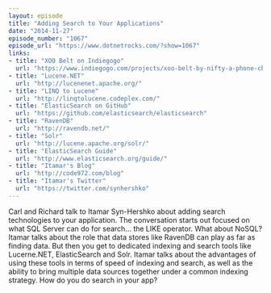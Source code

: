 ```yaml
---
layout: episode
title: "Adding Search to Your Applications"
date: "2014-11-27"
episode_number: "1067"
episode_url: "https://www.dotnetrocks.com/?show=1067"
links:
- title: "XOO Belt on Indiegogo"
  url: "https://www.indiegogo.com/projects/xoo-belt-by-nifty-a-phone-charging-belt"
- title: "Lucene.NET"
  url: "http://lucenenet.apache.org/"
- title: "LINQ to Lucene"
  url: "http://linqtolucene.codeplex.com/"
- title: "ElasticSearch on GitHub"
  url: "https://github.com/elasticsearch/elasticsearch"
- title: "RavenDB"
  url: "http://ravendb.net/"
- title: "Solr"
  url: "http://lucene.apache.org/solr/"
- title: "ElasticSearch Guide"
  url: "http://www.elasticsearch.org/guide/"
- title: "Itamar's Blog"
  url: "http://code972.com/blog"
- title: "Itamar's Twitter"
  url: "https://twitter.com/synhershko"
---
```


Carl and Richard talk to Itamar Syn-Hershko about adding search technologies to your application. The conversation starts out focused on what SQL Server can do for search... the LIKE operator. What about NoSQL? Itamar talks about the role that data stores like RavenDB can play as far as finding data. But then you get to dedicated indexing and search tools like Lucerne.NET, ElasticSearch and Solr. Itamar talks about the advantages of using these tools in terms of speed of indexing and search, as well as the ability to bring multiple data sources together under a common indexing strategy. How do you do search in your app?
